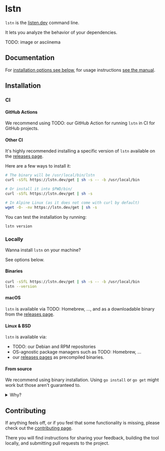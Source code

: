 # lstn

`lstn` is the [listen.dev](https://listen.dev) command line.

It lets you analyze the behavior of your dependencies.

TODO: image or asciinema

## Documentation

For [installation options see below](#installation), for usage instructions [see the manual](docs/cheatsheet.md).

## Installation

### CI

#### GitHub Actions

We recommend using TODO: our GitHub Action for running `lstn` in CI for GitHub projects.

#### Other CI

It's highly recommended installing a specific version of `lstn` available on the [releases page](https://github.com/listendev/lstn/releases/latest).

Here are a few ways to install it:

```bash
# The binary will be /usr/local/bin/lstn
curl -sSfL https://lstn.dev/get | sh -s -- -b /usr/local/bin

# Or install it into $PWD/bin/
curl -sSfL https://lstn.dev/get | sh -s

# In Alpine Linux (as it does not come with curl by default)
wget -O- -nv https://lstn.dev/get | sh -s
```

You can test the installation by running:

```bash
lstn version
```

### Locally

Wanna install `lstn` on your machine?

See options below.

#### Binaries

```bash
curl -sSfL https://lstn.dev/get | sh -s -- -b /usr/local/bin
lstn --version
```

#### macOS

`lstn` is available via TODO: Homebrew, ..., and as a downloadable binary from the [releases page](https://github.com/listendev/lstn/releases/latest).

#### Linux & BSD

`lstn` is available via:

- TODO: our Debian and RPM repositories
- OS-agnostic package managers such as TODO: Homebrew, ...
- our [releases pages](https://github.com/listendev/lstn/releases/latest) as precompiled binaries.

#### From source

We recommend using binary installation. Using `go install` or `go get` might work but those aren't guaranteed to.

<details>
<summary>Why?</summary>
<ol>
<li>Some users use the <code>-u</code> flag for <code>go get</code> which upgrades our dependencies: we can not guarantee they work!</li>
<li>The <code>go.mod</code> replacement directive doesn't apply.</li>
<li>The <code>lstn</code> stability may depend on a user's Go version.</li>
<li>It allows installation from the main branch which can't be considered stable.</li>
<li>It is way slower than binary installation.</li>
</ol>
</details>

## Contributing

If anything feels off, or if you feel that some functionality is missing, please check out the [contributing page](.github/CONTRIBUTING.md).

There you will find instructions for sharing your feedback, building the tool locally, and submitting pull requests to the project.
